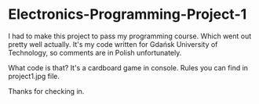 # Electronics-Programming-Project-1
I had to make this project to pass my programming course.
Which went out pretty well actually.
It's my code written for Gdańsk University of Technology, so comments are in Polish unfortunately.

What code is that?
It's a cardboard game in console.
Rules you can find in project1.jpg file.

Thanks for checking in.
